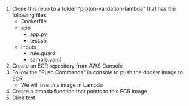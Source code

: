 1. Clone this repo to a folder "proton-validation-lambda" that has the following files
   - Dockerfile
   - app
     - app.py
     - test.sh
   - inputs
     - rule.guard
     - sample.yaml
2. Create an ECR repository from AWS Console
3. Follow the "Push Commands" in console to push the docker image to ECR
   - We will use this image in Lambda
4. Create a lambda function that points to this ECR image
5. Click test



